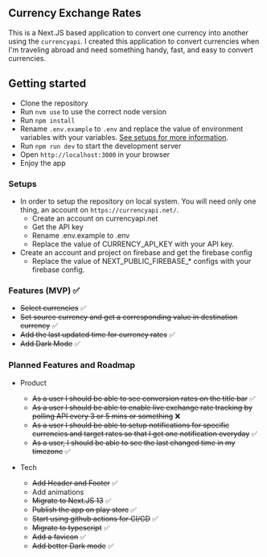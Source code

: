 ## Currency Exchange Rates

This is a Next.JS based application to convert one currency into another using the `currencyapi`. I created this application to convert currencies when I'm traveling abroad and need something handy, fast, and easy to convert currencies.

## Getting started
- Clone the repository
- Run `nvm use` to use the correct node version
- Run `npm install`
- Rename `.env.example` to `.env` and replace the value of environment variables with your variables. [See setups for more information](#setups).
- Run `npm run dev` to start the development server
- Open `http://localhost:3000` in your browser
- Enjoy the app

### Setups
- In order to setup the repository on local system. You will need only one thing, an account on `https://currencyapi.net/`.
  - Create an account on currencyapi.net
  - Get the API key
  - Rename .env.example to .env
  - Replace the value of CURRENCY_API_KEY with your API key.
- Create an account and project on firebase and get the firebase config
  - Replace the value of NEXT_PUBLIC_FIREBASE_* configs with your firebase config.


### Features (MVP) ✅
- ~~Select currencies~~ ✅
- ~~Set source currency and get a corresponding value in destination currency~~ ✅
- ~~Add the last updated time for currency rates~~ ✅
- ~~Add Dark Mode~~ ✅

### Planned Features and Roadmap

- Product
    - ~~As a user I should be able to see conversion rates on the title bar~~ ✅
    - ~~As a user I should be able to enable live exchange rate tracking by polling API every 3 or 5 mins or something~~ ❌
    - ~~As a user I should be able to setup notifications for specific currencies and target rates so that I get one notification everyday~~ ✅
    - ~~As a user, I should be able to see the last changed time in my timezone~~ ✅

- Tech
    - ~~Add Header and Footer~~ ✅
    - Add animations
    - ~~Migrate to Next.JS 13~~ ✅
    - ~~Publish the app on play store~~ ✅
    - ~~Start using github actions for CI/CD~~ ✅
    - ~~Migrate to typescript~~ ✅
    - ~~Add a favicon~~ ✅
    - ~~Add better Dark mode~~ ✅

